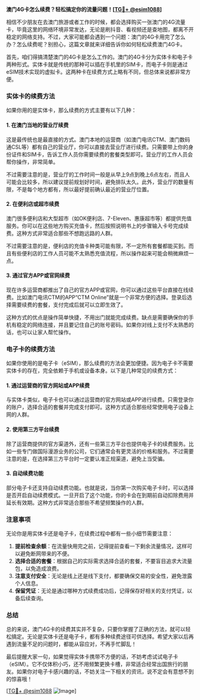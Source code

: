 **澳门4G卡怎么续费？轻松搞定你的流量问题！[[TG💪+ @esim1088](https://t.me/s/esim1088)]**

相信不少朋友在去澳门旅游或者工作的时候，都会选择购买一张澳门的4G流量卡，毕竟这里的网络环境非常发达，无论是刷抖音、看视频还是查地图，都离不开稳定的网络支持。不过，大家可能都会遇到一个问题：澳门的4G卡用完了怎么办？怎么续费呢？别担心，这篇文章就来详细告诉你如何轻松续费澳门4G卡。

首先，咱们得搞清楚澳门的4G卡是怎么工作的。澳门的4G卡分为实体卡和电子卡两种形式。实体卡就是传统的那种可以插在手机里的SIM卡，而电子卡则是通过eSIM技术实现的虚拟卡。这两种卡在续费方式上略有不同，但总体来说都非常方便。

### 实体卡的续费方法

如果你用的是实体卡，那么续费的方式主要有以下几种：

#### 1. 在澳门当地的营业厅续费
这是最传统也是最直接的方式。澳门本地的运营商（如澳门电讯CTM、澳门数码通CSL等）都有自己的营业厅，你可以直接去营业厅进行续费。只需要带上你的身份证件和SIM卡，告诉工作人员你需要续费的套餐类型即可。营业厅的工作人员会帮你操作，非常简单。

不过需要注意的是，营业厅的工作时间一般是从早上9点到晚上6点左右，而且人可能会比较多，所以建议提前规划好时间，避免排队太久。此外，营业厅的数量有限，不是每个地方都有，所以最好提前确认最近的营业厅位置。

#### 2. 在便利店或超市续费
澳门很多便利店和大型超市（如OK便利店、7-Eleven、惠康超市等）都提供充值服务。你可以在这些地方购买充值卡，然后按照说明书上的步骤输入卡号完成续费。这种方式非常适合那些不想跑远路的人群。

不过需要注意的是，便利店的充值卡种类可能有限，不一定所有套餐都能买到。而且有些便利店的工作人员可能不太熟悉充值流程，所以操作起来可能会稍微麻烦一点。

#### 3. 通过官方APP或官网续费
现在许多运营商都推出了自己的官方APP或官网，你可以通过这些平台直接在线续费。比如澳门电讯CTM的APP“CTM Online”就是一个非常方便的选择。登录后选择需要续费的套餐，支付完成后就可以立即生效了。

这种方式的优点是操作简单快捷，不用出门就能完成续费。缺点是需要确保你的手机有稳定的网络连接，并且要记住自己的账号密码。如果你对线上支付不太熟悉的话，也可以让家人帮忙操作。

### 电子卡的续费方法

如果你使用的是电子卡（eSIM），那么续费的方法会更加便捷。因为电子卡不需要实体卡的存在，完全依赖于手机或设备本身。以下是几种常见的续费方式：

#### 1. 通过运营商的官方网站或APP续费
与实体卡类似，电子卡也可以通过运营商的官方网站或APP进行续费。只需登录你的账户，选择合适的套餐并完成支付即可。这种方式适合那些经常使用电子设备上网的人群。

#### 2. 使用第三方平台续费
除了运营商提供的官方渠道外，还有一些第三方平台也提供电子卡的续费服务。比如一些专门做国际漫游业务的公司，它们通常会有更灵活的价格和服务。不过需要注意的是，在选择第三方平台时一定要认准正规渠道，避免上当受骗。

#### 3. 自动续费功能
部分电子卡还支持自动续费功能。也就是说，当你第一次购买电子卡时，可以选择是否开启自动续费模式。一旦开启了这个功能，你的卡会在到期前自动扣除费用并延长有效期。这种方式非常适合那些不希望频繁操作的人群。

### 注意事项

无论你是用实体卡还是电子卡，在续费过程中都有一些小细节需要注意：

1. **提前检查余额**：在流量快用完之前，记得提前查看一下剩余流量情况，这样可以避免断网带来的不便。
2. **选择合适的套餐**：根据自己的实际需求选择合适的套餐，不要盲目追求大流量包，以免造成浪费。
3. **注意支付安全**：无论是线上还是线下支付，都要确保交易的安全性，避免泄露个人信息。
4. **保留凭证**：无论是通过哪种方式续费成功后，记得保存好相关的支付凭证，以备后续查询。

### 总结

总的来说，澳门4G卡的续费其实并不复杂，只要你掌握了正确的方法，就可以轻松搞定。无论是实体卡还是电子卡，都有多种续费途径可供选择。希望大家以后再遇到流量不足的问题时，都能从容应对，不再手忙脚乱！

最后提醒大家一句，如果觉得实体卡携带不方便的话，不妨考虑试试电子卡（eSIM）。它不仅体积小巧，还不用频繁更换卡槽，非常适合经常出国旅行的朋友。如果你对电子卡感兴趣的话，不妨关注一下相关的资讯，说不定会有意想不到的惊喜哦！

[[TG💪+ @esim1088](https://t.me/s/esim1088) ![Image](https://i.postimg.cc/4NQfJmqS/Snipaste-2025-05-13-00-14-12.png)]